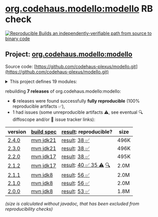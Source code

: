 [org.codehaus.modello:modello](https://central.sonatype.com/artifact/org.codehaus.modello/modello/versions) RB check
=======

[![Reproducible Builds](https://reproducible-builds.org/images/logos/rb.svg) an independently-verifiable path from source to binary code](https://reproducible-builds.org/)

## Project: [org.codehaus.modello:modello](https://central.sonatype.com/artifact/org.codehaus.modello/modello/versions)

Source code: [https://github.com/codehaus-plexus/modello.git](https://github.com/codehaus-plexus/modello.git)

<details><summary>This project defines 19 modules:</summary>

* [org.codehaus.modello:modello](https://central.sonatype.com/artifact/org.codehaus.modello/modello/2.4.0)
* [org.codehaus.modello:modello-core](https://central.sonatype.com/artifact/org.codehaus.modello/modello-core/2.4.0)
* [org.codehaus.modello:modello-maven-plugin](https://central.sonatype.com/artifact/org.codehaus.modello/modello-maven-plugin/2.4.0)
* [org.codehaus.modello:modello-plugin-converters](https://central.sonatype.com/artifact/org.codehaus.modello/modello-plugin-converters/2.4.0)
* [org.codehaus.modello:modello-plugin-dom4j](https://central.sonatype.com/artifact/org.codehaus.modello/modello-plugin-dom4j/2.4.0)
* [org.codehaus.modello:modello-plugin-jackson](https://central.sonatype.com/artifact/org.codehaus.modello/modello-plugin-jackson/2.4.0)
* [org.codehaus.modello:modello-plugin-java](https://central.sonatype.com/artifact/org.codehaus.modello/modello-plugin-java/2.4.0)
* [org.codehaus.modello:modello-plugin-jdom](https://central.sonatype.com/artifact/org.codehaus.modello/modello-plugin-jdom/2.4.0)
* [org.codehaus.modello:modello-plugin-jsonschema](https://central.sonatype.com/artifact/org.codehaus.modello/modello-plugin-jsonschema/2.4.0)
* [org.codehaus.modello:modello-plugin-sax](https://central.sonatype.com/artifact/org.codehaus.modello/modello-plugin-sax/2.4.0)
* [org.codehaus.modello:modello-plugin-snakeyaml](https://central.sonatype.com/artifact/org.codehaus.modello/modello-plugin-snakeyaml/2.4.0)
* [org.codehaus.modello:modello-plugin-stax](https://central.sonatype.com/artifact/org.codehaus.modello/modello-plugin-stax/2.4.0)
* [org.codehaus.modello:modello-plugin-velocity](https://central.sonatype.com/artifact/org.codehaus.modello/modello-plugin-velocity/2.4.0)
* [org.codehaus.modello:modello-plugin-xdoc](https://central.sonatype.com/artifact/org.codehaus.modello/modello-plugin-xdoc/2.4.0)
* [org.codehaus.modello:modello-plugin-xml](https://central.sonatype.com/artifact/org.codehaus.modello/modello-plugin-xml/2.4.0)
* [org.codehaus.modello:modello-plugin-xpp3](https://central.sonatype.com/artifact/org.codehaus.modello/modello-plugin-xpp3/2.4.0)
* [org.codehaus.modello:modello-plugin-xsd](https://central.sonatype.com/artifact/org.codehaus.modello/modello-plugin-xsd/2.4.0)
* [org.codehaus.modello:modello-plugins](https://central.sonatype.com/artifact/org.codehaus.modello/modello-plugins/2.4.0)
* [org.codehaus.modello:modello-test](https://central.sonatype.com/artifact/org.codehaus.modello/modello-test/2.4.0)
</details>

rebuilding **7 releases** of org.codehaus.modello:modello:
- **6** releases were found successfully **fully reproducible** (100% reproducible artifacts :white_check_mark:),
- 1 had issues (some unreproducible artifacts :warning:, see eventual :mag: diffoscope and/or :memo: issue tracker links):

| version | [build spec](/BUILDSPEC.md) | [result](https://reproducible-builds.org/docs/jvm/): reproducible? | size |
| -- | --------- | ------ | -- |
| [2.4.0](https://central.sonatype.com/artifact/org.codehaus.modello/modello/2.4.0/pom) | [mvn jdk21](modello-2.4.0.buildspec) | [result](modello-2.4.0.buildinfo): [38 :white_check_mark: ](modello-2.4.0.buildcompare) | 496K |
| [2.3.0](https://central.sonatype.com/artifact/org.codehaus.modello/modello/2.3.0/pom) | [mvn jdk21](modello-2.3.0.buildspec) | [result](modello-2.3.0.buildinfo): [38 :white_check_mark: ](modello-2.3.0.buildcompare) | 496K |
| [2.2.0](https://central.sonatype.com/artifact/org.codehaus.modello/modello/2.2.0/pom) | [mvn jdk17](modello-2.2.0.buildspec) | [result](modello-2.2.0.buildinfo): [38 :white_check_mark: ](modello-2.2.0.buildcompare) | 495K |
| [2.1.2](https://central.sonatype.com/artifact/org.codehaus.modello/modello/2.1.2/pom) | [mvn jdk17](modello-2.1.2.buildspec) | [result](modello-2.1.2.buildinfo): [40 :white_check_mark:  35 :warning:](modello-2.1.2.buildcompare) [:mag:](modello-2.1.2.diffoscope) | 2.0M |
| [2.1.1](https://central.sonatype.com/artifact/org.codehaus.modello/modello/2.1.1/pom) | [mvn jdk8](modello-2.1.1.buildspec) | [result](modello-2.1.1.buildinfo): [56 :white_check_mark: ](modello-2.1.1.buildcompare) | 2.0M |
| [2.1.0](https://central.sonatype.com/artifact/org.codehaus.modello/modello/2.1.0/pom) | [mvn jdk8](modello-2.1.0.buildspec) | [result](modello-2.1.0.buildinfo): [56 :white_check_mark: ](modello-2.1.0.buildcompare) | 2.0M |
| [2.0.0](https://central.sonatype.com/artifact/org.codehaus.modello/modello/2.0.0/pom) | [mvn jdk8](modello-2.0.0.buildspec) | [result](modello-2.0.0.buildinfo): [53 :white_check_mark: ](modello-2.0.0.buildcompare) | 1.8M |

<i>(size is calculated without javadoc, that has been excluded from reproducibility checks)</i>
